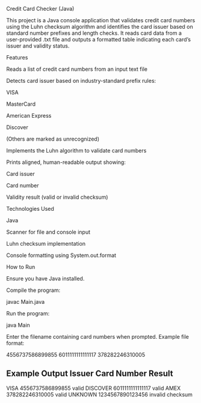 Credit Card Checker (Java)

This project is a Java console application that validates credit card numbers using the Luhn checksum algorithm and identifies the card issuer based on standard number prefixes and length checks. It reads card data from a user-provided .txt file and outputs a formatted table indicating each card’s issuer and validity status.

Features

Reads a list of credit card numbers from an input text file

Detects card issuer based on industry-standard prefix rules:

VISA

MasterCard

American Express

Discover

(Others are marked as unrecognized)

Implements the Luhn algorithm to validate card numbers

Prints aligned, human-readable output showing:

Card issuer

Card number

Validity result (valid or invalid checksum)

Technologies Used

Java

Scanner for file and console input

Luhn checksum implementation

Console formatting using System.out.format

How to Run

Ensure you have Java installed.

Compile the program:

javac Main.java


Run the program:

java Main


Enter the filename containing card numbers when prompted.
Example file format:

4556737586899855
6011111111111117
378282246310005

Example Output
Issuer          Card Number         Result
-----------------------------------------------
VISA            4556737586899855    valid
DISCOVER        6011111111111117    valid
AMEX            378282246310005     valid
UNKNOWN         1234567890123456    invalid checksum
